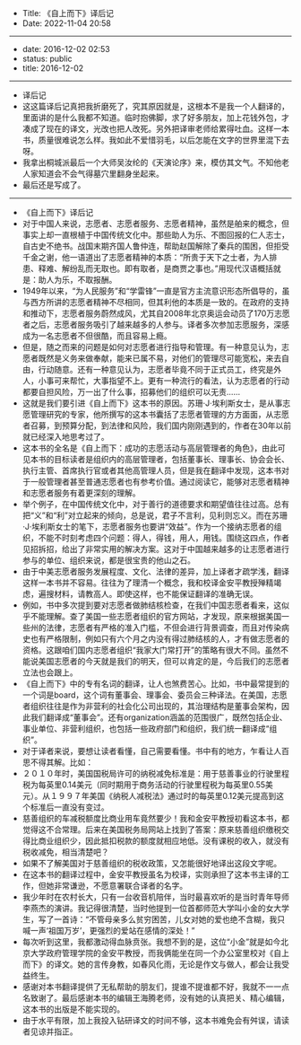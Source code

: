 - Title: 《自上而下》译后记
- Date: 2022-11-04 20:58
- --
- date: 2016-12-02 02:53
- status: public
- title: 2016-12-02
- --
- 译后记
- 这这篇译后记真把我折磨死了，究其原因就是，这根本不是我一个人翻译的，里面讲的是什么我都不知道。临时抱佛脚，求了好多朋友，加上花钱外包，才凑成了现在的译文，光改也把人改死。另外把译审老师给累得吐血。这样一本书，质量很难说怎么样。我如此不爱惜羽毛，以后怎能在文字的世界里混下去呀。
- 我拿出桐城派最后一个大师吴汝纶的《天演论序》来，模仿其文气。不知他老人家知道会不会气得墓穴里翻身坐起来。
- 最后还是写成了。
- -------
- 《自上而下》译后记
- 对于中国人来说，志愿者、志愿者服务、志愿者精神，虽然是舶来的概念，但事实上却一直根植于中国传统文化中。那些助人为乐、不图回报的仁人志士，自古史不绝书。战国末期齐国人鲁仲连，帮助赵国解除了秦兵的围困，但拒受千金之谢，他一语道出了志愿者精神的本质：“所贵于天下之士者，为人排患、释难、解纷乱而无取也。即有取者，是商贾之事也。”用现代汉语概括就是：助人为乐，不取报酬。
- 1949年以来，“为人民服务”和“学雷锋”一直是官方主流意识形态所倡导的，虽与西方所讲的志愿者精神不尽相同，但其利他的本质是一致的。在政府的支持和推动下，志愿者服务蔚然成风，尤其自2008年北京奥运会动员了170万志愿者之后，志愿者服务吸引了越来越多的人参与。译者多次参加志愿服务，深感成为一名志愿者不但很酷，而且容易上瘾。
- 但是，随之而来的问题是如何对志愿者进行指导和管理。有一种意见认为，志愿者既然是义务来做奉献，能来已属不易，对他们的管理尽可能宽松，来去自由，行动随意。还有一种意见认为，志愿者毕竟不同于正式员工，终究是外人，小事可来帮忙，大事指望不上。更有一种流行的看法，认为志愿者的行动都要自担风险，万一出了什么事，招募他们的组织可以无责……
- 这就是我们要引进《自上而下》这本书的原因。苏珊·J·埃利斯女士，是从事志愿管理研究的专家，他所撰写的这本书囊括了志愿者管理的方方面面，从志愿者召募，到预算分配，到法律和风险，我们国内刚刚遇到的，作者在30年以前就已经深入地思考过了。
- 这本书的全名是《自上而下：成功的志愿活动与高层管理者的角色》，由此可见本书的目标读者是组织内的高层管理者，包括董事长、理事长、协会会长、执行主管、首席执行官或者其他高管理人员，但是我在翻译中发现，这本书对于一般管理者甚至普通志愿者也有参考价值。通过阅读它，能够对志愿者精神和志愿者服务有着更深刻的理解。
- 举个例子，在中国传统文化中，对于善行的道德要求和期望值往往过高。总有把“义”和“利”对立起来的倾向，总是说，君子不言利，见利则忘义。而在苏珊·J·埃利斯女士的笔下，志愿者服务也要讲“效益”。作为一个接纳志愿者的组织，不能不时刻考虑四个问题：得人，得钱，用人，用钱。围绕这四点，作者见招拆招，给出了非常实用的解决方案。这对于中国越来越多的让志愿者进行参与的单位、组织来说，都是很宝贵的他山之石。
- 由于中美志愿者服务发展程度、文化、法律的差异，加上译者才疏学浅，翻译这样一本书并不容易。往往为了理清一个概念，我和校译金安平教授殚精竭虑，遍搜材料，请教高人。即使这样，也不能保证翻译的准确无误。
- 例如，书中多次提到要对志愿者做肺结核检查，在我们中国志愿者看来，这似乎不能理解。查了美国一些志愿者组织的官方网站，才发现，原来根据美国一些州的法律，志愿者有严格的准入门槛，不但会进行背景调查，而且对传染病史也有严格限制，例如只有六个月之内没有得过肺结核的人，才有做志愿者的资格。这跟咱们国内志愿者组织“我家大门常打开”的策略有很大不同。虽然不能说美国志愿者的今天就是我们的明天，但可以肯定的是，今后我们的志愿者立法也会跟上。
- 《自上而下》中的专有名词的翻译，让人也煞费苦心。比如，书中最常提到的一个词是board，这个词有董事会、理事会、委员会三种译法。在美国，志愿者组织往往是作为非营利的社会化公司出现的，其治理结构是董事会架构，因此我们翻译成“董事会”。还有organization涵盖的范围很广，既然包括企业、事业单位、非营利组织，也包括一些政府部门和组织，我们统一翻译成“组织”。
- 对于译者来说，要想让读者看懂，自己需要看懂。书中有的地方，乍看让人百思不得其解。比如：
- ２０１０年时，美国国税局许可的纳税减免标准是：用于慈善事业的行驶里程税为每英里0.14美元（同时期用于商务活动的行驶里程税为每英里0.55美元）。从１９９７年美国《纳税人减税法》通过时的每英里0.12美元提高到这个标准后一直没有变过。
- 慈善组织的车减税额度比商业用车竟然要少！我和金安平教授初看这本书，都觉得这不合常理。后来在美国税务局网站上找到了答案：原来慈善组织缴税交得比商业组织少，因此抵扣税款的额度就相应地低。没有课税的收入，就没有税收减免，相当清楚吧？
- 如果不了解美国对于慈善组织的税收政策，又怎能很好地译出这段文字呢。
- 在这本书的翻译过程中，金安平教授虽名为校译，实则承担了这本书主译的工作，但她非常谦逊，不愿意署联合译者的名字。
- 我少年时在农村长大，只有一台收音机陪伴，当时最喜欢听的是当时青年导师李燕杰的演讲。我记得很清楚，当时他提到一位首都师范大学叫小金的女大学生，写了一首诗：“不管母亲多么贫穷困苦，儿女对她的爱也绝不含糊，我只喊一声‘祖国万岁’，更强烈的爱站在感情的深处！”
- 每次听到这里，我都激动得血脉贲张。我想不到的是，这位“小金”就是如今北京大学政府管理学院的金安平教授，而我俩能坐在同一个办公室里校对《自上而下》的译文。她的言传身教，如春风化雨，无论是作文与做人，都会让我受益终生。
- 感谢对本书翻译提供了无私帮助的朋友们，提谁不提谁都不好，我就不一一点名致谢了。最后感谢本书的编辑王海腾老师，没有她的认真把关、精心编辑，这本书的出版是不能实现的。
- 由于水平有限，加上我投入钻研译文的时间不够，这本书难免会有舛误，请读者见谅并指正。

